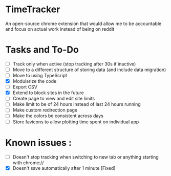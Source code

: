 # TimeTracker
An open-source chrome extension that would allow me to be accountable and focus on actual work instead of being on reddit

# Tasks and To-Do
- [ ] Track only when active (stop tracking after 30s if inactive)
- [ ] Move to a different structure of storing data (and include data migration)
- [ ] Move to using TypeScript
- [X] Modularize the code
- [ ] Export CSV
- [X] Extend to block sites in the future
- [ ] Create page to view and edit site limits
- [ ] Make limit to be of 24 hours instead of last 24 hours running
- [ ] Make custom redirection page
- [ ] Make the colors be consistent across days
- [ ] Store favicons to allow plotting time spent on individual app

# Known issues : 
- [ ] Doesn't stop tracking when switching to new tab or anything starting with chrome://
- [X] Doesn't save automatically after 1 minute [Fixed]